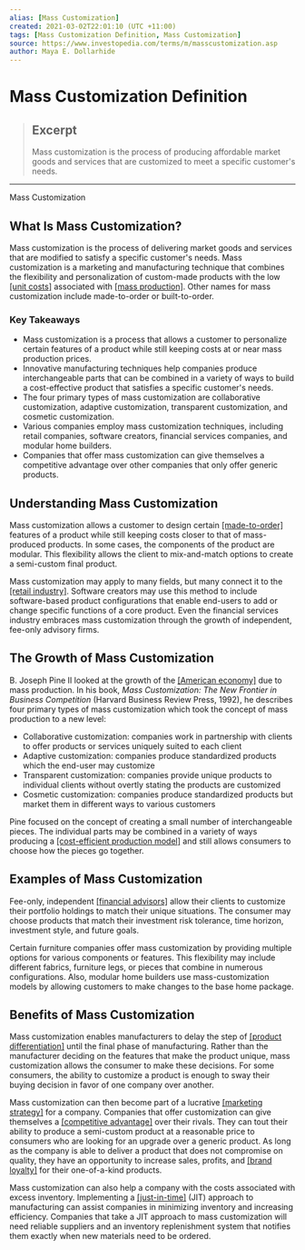 ```yaml
---
alias: [Mass Customization]
created: 2021-03-02T22:01:10 (UTC +11:00)
tags: [Mass Customization Definition, Mass Customization]
source: https://www.investopedia.com/terms/m/masscustomization.asp
author: Maya E. Dollarhide
---
```


# Mass Customization Definition

> ## Excerpt
> Mass customization is the process of producing affordable market goods and services that are customized to meet a specific customer's needs.

---

Mass Customization
## What Is Mass Customization?

Mass customization is the process of delivering market goods and services that are modified to satisfy a specific customer's needs. Mass customization is a marketing and manufacturing technique that combines the flexibility and personalization of custom-made products with the low [[unit costs]](https://www.investopedia.com/terms/u/unitcost.asp) associated with [[mass production]](https://www.investopedia.com/terms/m/mass-production.asp). Other names for mass customization include made-to-order or built-to-order.

### Key Takeaways

-   Mass customization is a process that allows a customer to personalize certain features of a product while still keeping costs at or near mass production prices.
-   Innovative manufacturing techniques help companies produce interchangeable parts that can be combined in a variety of ways to build a cost-effective product that satisfies a specific customer's needs.
-   The four primary types of mass customization are collaborative customization, adaptive customization, transparent customization, and cosmetic customization.
-   Various companies employ mass customization techniques, including retail companies, software creators, financial services companies, and modular home builders.
-   Companies that offer mass customization can give themselves a competitive advantage over other companies that only offer generic products.

## Understanding Mass Customization

Mass customization allows a customer to design certain [[made-to-order]](https://www.investopedia.com/terms/m/make-to-order.asp) features of a product while still keeping costs closer to that of mass-produced products. In some cases, the components of the product are modular. This flexibility allows the client to mix-and-match options to create a semi-custom final product.

Mass customization may apply to many fields, but many connect it to the [[retail industry]](https://www.investopedia.com/articles/stocks/10/the-four-rs-of-retail.asp). Software creators may use this method to include software-based product configurations that enable end-users to add or change specific functions of a core product. Even the financial services industry embraces mass customization through the growth of independent, fee-only advisory firms.

## The Growth of Mass Customization

B. Joseph Pine II looked at the growth of the [[American economy]](https://www.investopedia.com/ask/answers/031815/united-states-considered-market-economy-or-mixed-economy.asp) due to mass production. In his book, _Mass Customization: The New Frontier in Business Competition_ (Harvard Business Review Press, 1992), he describes four primary types of mass customization which took the concept of mass production to a new level:

-   Collaborative customization: companies work in partnership with clients to offer products or services uniquely suited to each client
-   Adaptive customization: companies produce standardized products which the end-user may customize
-   Transparent customization: companies provide unique products to individual clients without overtly stating the products are customized
-   Cosmetic customization: companies produce standardized products but market them in different ways to various customers

Pine focused on the concept of creating a small number of interchangeable pieces. The individual parts may be combined in a variety of ways producing a [[cost-efficient production model]](https://www.investopedia.com/terms/p/production-cost.asp) and still allows consumers to choose how the pieces go together.

## Examples of Mass Customization

Fee-only, independent [[financial advisors]](https://www.investopedia.com/articles/personal-finance/050815/what-do-financial-advisers-do.asp) allow their clients to customize their portfolio holdings to match their unique situations. The consumer may choose products that match their investment risk tolerance, time horizon, investment style, and future goals.

Certain furniture companies offer mass customization by providing multiple options for various components or features. This flexibility may include different fabrics, furniture legs, or pieces that combine in numerous configurations. Also, modular home builders use mass-customization models by allowing customers to make changes to the base home package.

## Benefits of Mass Customization

Mass customization enables manufacturers to delay the step of [[product differentiation]](https://www.investopedia.com/terms/p/product_differentiation.asp) until the final phase of manufacturing. Rather than the manufacturer deciding on the features that make the product unique, mass customization allows the consumer to make these decisions. For some consumers, the ability to customize a product is enough to sway their buying decision in favor of one company over another.

Mass customization can then become part of a lucrative [[marketing strategy]](https://www.investopedia.com/terms/m/marketing-strategy.asp) for a company. Companies that offer customization can give themselves a [[competitive advantage]](https://www.investopedia.com/terms/c/competitive_advantage.asp) over their rivals. They can tout their ability to produce a semi-custom product at a reasonable price to consumers who are looking for an upgrade over a generic product. As long as the company is able to deliver a product that does not compromise on quality, they have an opportunity to increase sales, profits, and [[brand loyalty]](https://www.investopedia.com/terms/b/brand-loyalty.asp) for their one-of-a-kind products.

Mass customization can also help a company with the costs associated with excess inventory. Implementing a [[just-in-time]](https://www.investopedia.com/terms/j/jit.asp) (JIT) approach to manufacturing can assist companies in minimizing inventory and increasing efficiency. Companies that take a JIT approach to mass customization will need reliable suppliers and an inventory replenishment system that notifies them exactly when new materials need to be ordered.
